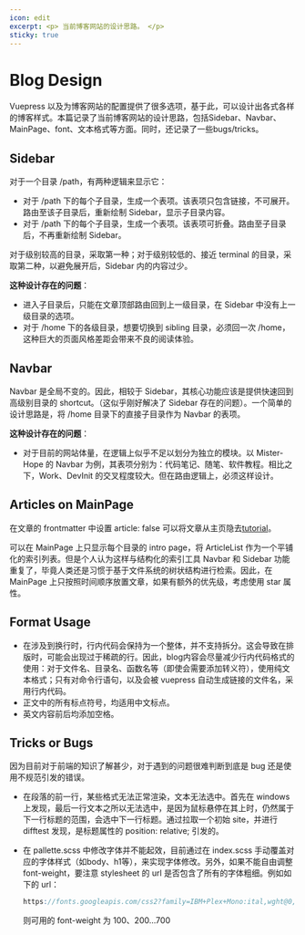 ```yaml
---
icon: edit
excerpt: <p> 当前博客网站的设计思路。 </p>
sticky: true
---
```

# Blog Design
Vuepress 以及为博客网站的配置提供了很多选项，基于此，可以设计出各式各样的博客样式。本篇记录了当前博客网站的设计思路，包括Sidebar、Navbar、MainPage、font、文本格式等方面。同时，还记录了一些bugs/tricks。
## Sidebar
对于一个目录 /path，有两种逻辑来显示它：
- 对于 /path 下的每个子目录，生成一个表项。该表项只包含链接，不可展开。路由至该子目录后，重新绘制 Sidebar，显示子目录内容。
- 对于 /path 下的每个子目录，生成一个表项。该表项可折叠。路由至子目录后，不再重新绘制 Sidebar。

对于级别较高的目录，采取第一种；对于级别较低的、接近 terminal 的目录，采取第二种，以避免展开后，Sidebar 内的内容过少。

**这种设计存在的问题**：
- 进入子目录后，只能在文章顶部路由回到上一级目录，在 Sidebar 中没有上一级目录的选项。
- 对于 /home 下的各级目录，想要切换到 sibling 目录，必须回一次 /home，这种巨大的页面风格差距会带来不良的阅读体验。

## Navbar
Navbar 是全局不变的。因此，相较于 Sidebar，其核心功能应该是提供快速回到高级别目录的 shortcut。（这似乎刚好解决了 Sidebar 存在的问题）。一个简单的设计思路是，将 /home 目录下的直接子目录作为 Navbar 的表项。

**这种设计存在的问题**：
- 对于目前的网站体量，在逻辑上似乎不足以划分为独立的模块。以 Mister-Hope 的 Navbar 为例，其表项分别为：代码笔记、随笔、软件教程。相比之下，Work、DevInit 的交叉程度较大。但在路由逻辑上，必须这样设计。

## Articles on MainPage
在文章的 frontmatter 中设置 article: false 可以将文章从主页隐去[tutorial](https://theme-hope.vuejs.press/zh/config/frontmatter/info.html)。

可以在 MainPage 上只显示每个目录的 intro page，将 ArticleList 作为一个平铺化的索引列表。但是个人认为这样与结构化的索引工具 Navbar 和 Sidebar 功能重复了，毕竟人类还是习惯于基于文件系统的树状结构进行检索。因此，在 MainPage 上只按照时间顺序放置文章，如果有额外的优先级，考虑使用 star 属性。

## Format Usage

- 在涉及到换行时，行内代码会保持为一个整体，并不支持拆分。这会导致在排版时，可能会出现过于稀疏的行。因此，blog内容会尽量减少行内代码格式的使用：对于文件名、目录名、函数名等（即使会需要添加转义符），使用纯文本格式；只有对命令行语句，以及会被 vuepress 自动生成链接的文件名，采用行内代码。
- 正文中的所有标点符号，均适用中文标点。
- 英文内容前后均添加空格。

## Tricks or Bugs

因为目前对于前端的知识了解甚少，对于遇到的问题很难判断到底是 bug 还是使用不规范引发的错误。
- 在段落的前一行，某些格式无法正常渲染，文本无法选中。首先在 windows 上发现，最后一行文本之所以无法选中，是因为鼠标悬停在其上时，仍然属于下一行标题的范围，会选中下一行标题。通过拉取一个初始 site，并进行 difftest 发现，是标题属性的 position: relative; 引发的。

- 在 pallette.scss 中修改字体并不能起效，目前通过在 index.scss 手动覆盖对应的字体样式（如body、h1等），来实现字体修改。另外，如果不能自由调整 font-weight，要注意 stylesheet 的 url 是否包含了所有的字体粗细。例如如下的 url：
  ```scss
  https://fonts.googleapis.com/css2?family=IBM+Plex+Mono:ital,wght@0,100;0,200;0,300;0,400;0,500;0,600;0,700;1,100;1,200;1,300;1,400;1,500;1,600;1,700&display=swap
  ```
  则可用的 font-weight 为 100、200...700